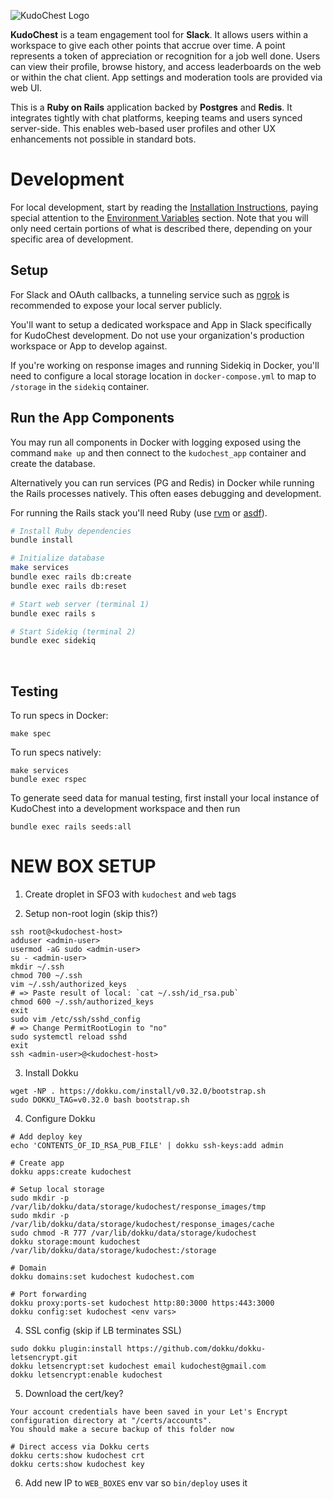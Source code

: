 ![KudoChest Logo](https://github.com/jcraigk/biz-kudochest/blob/main/app/assets/images/logos/app-144.png)
&nbsp;
&nbsp;


**KudoChest** is a team engagement tool for **Slack**. It allows users within a workspace to give each other points that accrue over time. A point represents a token of appreciation or recognition for a job well done. Users can view their profile, browse history, and access leaderboards on the web or within the chat client. App settings and moderation tools are provided via web UI.

This is a **Ruby on Rails** application backed by **Postgres** and **Redis**. It integrates tightly with chat platforms, keeping teams and users synced server-side. This enables web-based user profiles and other UX enhancements not possible in standard bots.
&nbsp;
&nbsp;


# Development

For local development, start by reading the [Installation Instructions](https://github.com/jcraigk/kudochest/wiki/Installation), paying special attention to the [Environment Variables](https://github.com/jcraigk/kudochest/wiki/Installation#environment-variables) section. Note that you will only need certain portions of what is described there, depending on your specific area of development.

## Setup

For Slack and OAuth callbacks, a tunneling service such as [ngrok](https://ngrok.com/) is recommended to expose your local server publicly.

You'll want to setup a dedicated workspace and App in Slack specifically for KudoChest development. Do not use your organization's production workspace or App to develop against.

If you're working on response images and running Sidekiq in Docker, you'll need to configure a local storage location in `docker-compose.yml` to map to `/storage` in the `sidekiq` container.
&nbsp;
&nbsp;


## Run the App Components

You may run all components in Docker with logging exposed using the command `make up` and then connect to the `kudochest_app` container and create the database.

Alternatively you can run services (PG and Redis) in Docker while running the Rails processes natively. This often eases debugging and development.

For running the Rails stack you'll need Ruby (use [rvm](https://rvm.io/) or [asdf](https://asdf-vm.com/)).

```bash
# Install Ruby dependencies
bundle install

# Initialize database
make services
bundle exec rails db:create
bundle exec rails db:reset

# Start web server (terminal 1)
bundle exec rails s

# Start Sidekiq (terminal 2)
bundle exec sidekiq
```
&nbsp;

## Testing

To run specs in Docker:

```
make spec
```

To run specs natively:

```
make services
bundle exec rspec
```

To generate seed data for manual testing, first install your local instance of KudoChest into a development workspace and then run

```
bundle exec rails seeds:all
```



# NEW BOX SETUP

1. Create droplet in SFO3 with `kudochest` and `web` tags

2. Setup non-root login (skip this?)
```
ssh root@<kudochest-host>
adduser <admin-user>
usermod -aG sudo <admin-user>
su - <admin-user>
mkdir ~/.ssh
chmod 700 ~/.ssh
vim ~/.ssh/authorized_keys
# => Paste result of local: `cat ~/.ssh/id_rsa.pub`
chmod 600 ~/.ssh/authorized_keys
exit
sudo vim /etc/ssh/sshd_config
# => Change PermitRootLogin to "no"
sudo systemctl reload sshd
exit
ssh <admin-user>@<kudochest-host>
```

3. Install Dokku
```
wget -NP . https://dokku.com/install/v0.32.0/bootstrap.sh
sudo DOKKU_TAG=v0.32.0 bash bootstrap.sh
```

4. Configure Dokku

```
# Add deploy key
echo 'CONTENTS_OF_ID_RSA_PUB_FILE' | dokku ssh-keys:add admin

# Create app
dokku apps:create kudochest

# Setup local storage
sudo mkdir -p /var/lib/dokku/data/storage/kudochest/response_images/tmp
sudo mkdir -p /var/lib/dokku/data/storage/kudochest/response_images/cache
sudo chmod -R 777 /var/lib/dokku/data/storage/kudochest
dokku storage:mount kudochest /var/lib/dokku/data/storage/kudochest:/storage

# Domain
dokku domains:set kudochest kudochest.com

# Port forwarding
dokku proxy:ports-set kudochest http:80:3000 https:443:3000
dokku config:set kudochest <env vars>
```

4. SSL config (skip if LB terminates SSL)
```
sudo dokku plugin:install https://github.com/dokku/dokku-letsencrypt.git
dokku letsencrypt:set kudochest email kudochest@gmail.com
dokku letsencrypt:enable kudochest
```

5. Download the cert/key?
```
Your account credentials have been saved in your Let's Encrypt
configuration directory at "/certs/accounts".
You should make a secure backup of this folder now

# Direct access via Dokku certs
dokku certs:show kudochest crt
dokku certs:show kudochest key
```

6. Add new IP to `WEB_BOXES` env var so `bin/deploy` uses it
